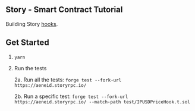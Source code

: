 ## Story - Smart Contract Tutorial

Building Story [hooks](https://docs.story.foundation/concepts/hooks).

## Get Started

1. `yarn`

2. Run the tests

    2a. Run all the tests: `forge test --fork-url https://aeneid.storyrpc.io/`

    2b. Run a specific test: `forge test --fork-url https://aeneid.storyrpc.io/ --match-path test/IPUSDPriceHook.t.sol`
